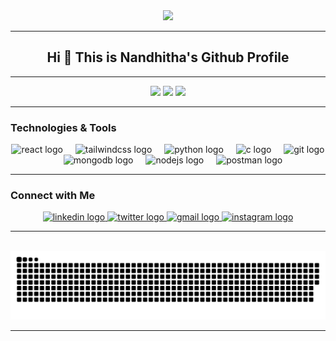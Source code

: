 <div align="center">
  <img height="150" src="https://media.giphy.com/media/L1R1tvI9svkIWwpVYr/giphy.gif?cid=790b7611u3e2mw2aj0j44nfvzavd8fkbvbavk3kf5uhkd6zt&ep=v1_gifs_search&rid=giphy.gif&ct=g" />
</div>

---

<h2 align="center">Hi 👋 This is Nandhitha's Github Profile</h2>

---

<div align="center">
  <img src="https://github-readme-stats.vercel.app/api?username=nandhitha-s&theme=blueberry&show_icons=true&hide_border=true&count_private=true" />
  <img src="https://github-readme-streak-stats.herokuapp.com/?user=nandhitha-s&theme=blueberry&hide_border=true" />
  <img src="https://github-readme-stats.vercel.app/api/top-langs/?username=nandhitha-s&theme=blueberry&show_icons=true&hide_border=true&layout=compact" />
</div>

---

### Technologies & Tools

<div align="center">
  <img src="https://cdn.jsdelivr.net/gh/devicons/devicon/icons/react/react-original.svg" height="30" alt="react logo" />
  <img width="12" />
  <img src="https://skillicons.dev/icons?i=tailwind" height="30" alt="tailwindcss logo" />
  <img width="12" />
  <img src="https://cdn.jsdelivr.net/gh/devicons/devicon/icons/python/python-original.svg" height="30" alt="python logo" />
  <img width="12" />
  <img src="https://cdn.jsdelivr.net/gh/devicons/devicon/icons/c/c-original.svg" height="30" alt="c logo" />
  <img width="12" />
  <img src="https://cdn.simpleicons.org/git/F05032" height="30" alt="git logo" />
  <img width="12" />
  <img src="https://cdn.simpleicons.org/mongodb/47A248" height="30" alt="mongodb logo" />
  <img width="12" />
  <img src="https://cdn.simpleicons.org/nodedotjs/339933" height="30" alt="nodejs logo" />
  <img width="12" />
  <img src="https://cdn.simpleicons.org/postman/FF6C37" height="30" alt="postman logo" />
</div>

---

### Connect with Me

<div align="center">
  <a href="https://www.linkedin.com/in/nandhitha-sakthivel-3026bb282/" target="_blank">
    <img src="https://raw.githubusercontent.com/maurodesouza/profile-readme-generator/master/src/assets/icons/social/linkedin/default.svg" width="52" height="40" alt="linkedin logo" />
  </a>
  <a href="https://x.com/" target="_blank">
    <img src="https://raw.githubusercontent.com/maurodesouza/profile-readme-generator/master/src/assets/icons/social/twitter/default.svg" width="52" height="40" alt="twitter logo" />
  </a>
  <a href="mailto:nandhithasakthiveltssn@gmail.com" target="_blank">
    <img src="https://raw.githubusercontent.com/maurodesouza/profile-readme-generator/master/src/assets/icons/social/gmail/default.svg" width="52" height="40" alt="gmail logo" />
  </a>
  <a href="https://www.instagram.com/nandhitha_sakthivel" target="_blank">
    <img src="https://raw.githubusercontent.com/maurodesouza/profile-readme-generator/master/src/assets/icons/social/instagram/default.svg" width="52" height="40" alt="instagram logo" />
  </a>
</div>

---

<br clear="both">

<div align="center">
  <img src="https://raw.githubusercontent.com/nandhitha-s/nandhitha-s/output/snake.svg" alt="Snake animation" />
</div>

---
